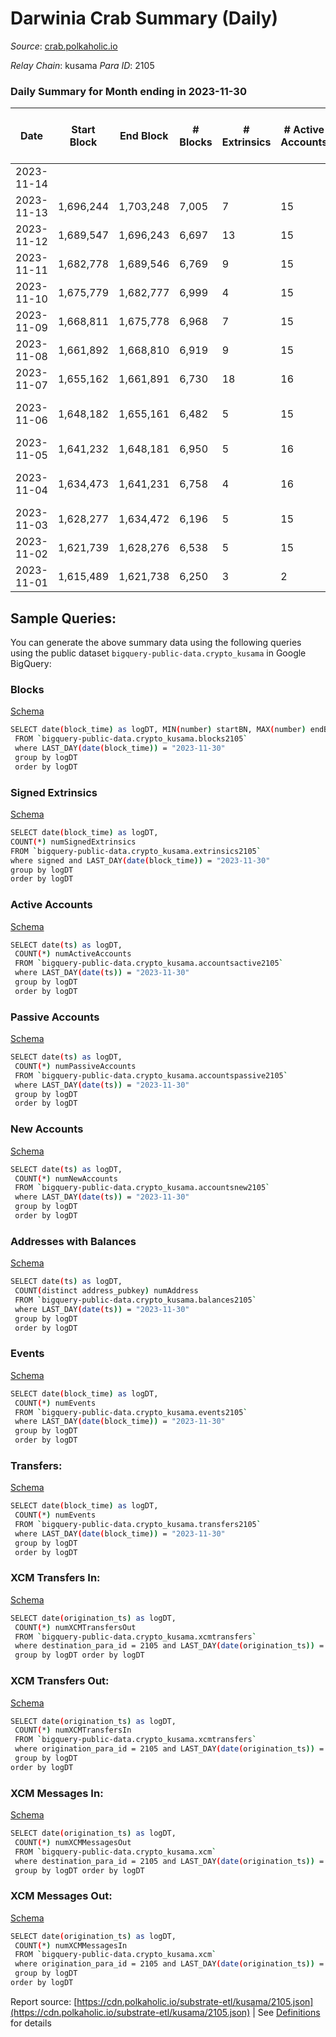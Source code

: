 # Darwinia Crab Summary (Daily)

_Source_: [crab.polkaholic.io](https://crab.polkaholic.io)

*Relay Chain*: kusama
*Para ID*: 2105



### Daily Summary for Month ending in 2023-11-30


| Date    | Start Block | End Block | # Blocks | # Extrinsics | # Active Accounts | # Passive Accounts | # New Accounts | # Addresses | # Events  | # Transfers ($USD) | # XCM Transfers In ($USD) | # XCM Transfers Out ($USD) | # XCM In | # XCM Out | Issues |
|---------|-------------|-----------|----------|--------------|-------------------|--------------------|----------------|-------------|-----------|--------------------|---------------------------|----------------------------|----------|-----------|--------|
| 2023-11-14 |  |  |  |  |  |  |  |  |  |   |   |   |  |  |  |
| 2023-11-13 | 1,696,244 | 1,703,248 | 7,005 | 7 | 15 | 26 | 1 | 5,493 | 18,667 | 259 ($35.00) |   |   |  |  |  |
| 2023-11-12 | 1,689,547 | 1,696,243 | 6,697 | 13 | 15 | 28 |  | 5,492 | 18,550 | 290 ($56.85) |   |   |  |  |  |
| 2023-11-11 | 1,682,778 | 1,689,546 | 6,769 | 9 | 15 | 22 |  | 5,492 | 18,514 | 266 ($66.70) |   |   |  |  |  |
| 2023-11-10 | 1,675,779 | 1,682,777 | 6,999 | 4 | 15 | 12 |  | 5,492 | 18,527 | 245 ($0.80) |   |   |  |  |  |
| 2023-11-09 | 1,668,811 | 1,675,778 | 6,968 | 7 | 15 | 24 |  | 5,492 | 18,506 | 251 ($0.81) |   |   |  |  |  |
| 2023-11-08 | 1,661,892 | 1,668,810 | 6,919 | 9 | 15 | 34 | 4 | 5,492 | 18,648 | 304 ($7.13) |   |   |  |  |  |
| 2023-11-07 | 1,655,162 | 1,661,891 | 6,730 | 18 | 16 | 32 | 1 | 5,488 | 19,226 | 297 ($141.65) |   |   |  |  |  |
| 2023-11-06 | 1,648,182 | 1,655,161 | 6,482 | 5 | 15 | 30 | 3 | 5,487 | 17,964 | 248 ($56.24) |   |   |  |  | 498 missing (7.14%) |
| 2023-11-05 | 1,641,232 | 1,648,181 | 6,950 | 5 | 16 | 39 |  | 5,484 | 18,297 | 260 ($104.59) |   |   |  |  |  |
| 2023-11-04 | 1,634,473 | 1,641,231 | 6,758 | 4 | 16 | 15 |  | 5,484 | 18,253 | 375 ($1.01) |   |   |  |  | 1 missing (0.01%) |
| 2023-11-03 | 1,628,277 | 1,634,472 | 6,196 | 5 | 15 | 20 | 1 | 5,484 | 17,425 | 275 ($3.50) |   |   |  |  |  |
| 2023-11-02 | 1,621,739 | 1,628,276 | 6,538 | 5 | 15 | 24 | 4 | 5,483 | 15,312 | 36 ($21.22) |   |   |  |  |  |
| 2023-11-01 | 1,615,489 | 1,621,738 | 6,250 | 3 | 2 | 18 | 2 | 5,479 | 14,614 | 54 ($5.06) |   |   |  |  |  |

## Sample Queries:
You can generate the above summary data using the following queries using the public dataset `bigquery-public-data.crypto_kusama` in Google BigQuery:


### Blocks 

[Schema](https://github.com/colorfulnotion/substrate-etl/blob/main/schema/blocks.json)

```bash
SELECT date(block_time) as logDT, MIN(number) startBN, MAX(number) endBN, COUNT(*) numBlocks 
 FROM `bigquery-public-data.crypto_kusama.blocks2105`  
 where LAST_DAY(date(block_time)) = "2023-11-30" 
 group by logDT 
 order by logDT
```

### Signed Extrinsics 

[Schema](https://github.com/colorfulnotion/substrate-etl/blob/main/schema/extrinsics.json)

```bash
SELECT date(block_time) as logDT, 
COUNT(*) numSignedExtrinsics 
FROM `bigquery-public-data.crypto_kusama.extrinsics2105`  
where signed and LAST_DAY(date(block_time)) = "2023-11-30" 
group by logDT 
order by logDT
```

### Active Accounts 

[Schema](https://github.com/colorfulnotion/substrate-etl/blob/main/schema/accountsactive.json)

```bash
SELECT date(ts) as logDT, 
 COUNT(*) numActiveAccounts 
 FROM `bigquery-public-data.crypto_kusama.accountsactive2105` 
 where LAST_DAY(date(ts)) = "2023-11-30" 
 group by logDT 
 order by logDT
```

### Passive Accounts 

[Schema](https://github.com/colorfulnotion/substrate-etl/blob/main/schema/accountspassive.json)

```bash
SELECT date(ts) as logDT, 
 COUNT(*) numPassiveAccounts 
 FROM `bigquery-public-data.crypto_kusama.accountspassive2105` 
 where LAST_DAY(date(ts)) = "2023-11-30" 
 group by logDT 
 order by logDT
```

### New Accounts 

[Schema](https://github.com/colorfulnotion/substrate-etl/blob/main/schema/accountsnew.json)

```bash
SELECT date(ts) as logDT, 
 COUNT(*) numNewAccounts 
 FROM `bigquery-public-data.crypto_kusama.accountsnew2105` 
 where LAST_DAY(date(ts)) = "2023-11-30" 
 group by logDT
 order by logDT
```

### Addresses with Balances 

[Schema](https://github.com/colorfulnotion/substrate-etl/blob/main/schema/balances.json)

```bash
SELECT date(ts) as logDT,
 COUNT(distinct address_pubkey) numAddress 
 FROM `bigquery-public-data.crypto_kusama.balances2105` 
 where LAST_DAY(date(ts)) = "2023-11-30" 
 group by logDT 
 order by logDT
```

### Events 

[Schema](https://github.com/colorfulnotion/substrate-etl/blob/main/schema/events.json)

```bash
SELECT date(block_time) as logDT, 
 COUNT(*) numEvents 
 FROM `bigquery-public-data.crypto_kusama.events2105` 
 where LAST_DAY(date(block_time)) = "2023-11-30" 
 group by logDT 
 order by logDT
```

### Transfers:

[Schema](https://github.com/colorfulnotion/substrate-etl/blob/main/schema/transfers.json)

```bash
SELECT date(block_time) as logDT, 
 COUNT(*) numEvents 
 FROM `bigquery-public-data.crypto_kusama.transfers2105` 
 where LAST_DAY(date(block_time)) = "2023-11-30" 
 group by logDT 
 order by logDT
```

### XCM Transfers In: 

[Schema](https://github.com/colorfulnotion/substrate-etl/blob/main/schema/xcmtransfers.json)

```bash
SELECT date(origination_ts) as logDT, 
 COUNT(*) numXCMTransfersOut 
 FROM `bigquery-public-data.crypto_kusama.xcmtransfers` 
 where destination_para_id = 2105 and LAST_DAY(date(origination_ts)) = "2023-11-30" 
 group by logDT order by logDT
```

### XCM Transfers Out: 

[Schema](https://github.com/colorfulnotion/substrate-etl/blob/main/schema/xcmtransfers.json)

```bash
SELECT date(origination_ts) as logDT, 
 COUNT(*) numXCMTransfersIn 
 FROM `bigquery-public-data.crypto_kusama.xcmtransfers` 
 where origination_para_id = 2105 and LAST_DAY(date(origination_ts)) = "2023-11-30" 
 group by logDT 
order by logDT
```

### XCM Messages In: 

[Schema](https://github.com/colorfulnotion/substrate-etl/blob/main/schema/xcm.json)

```bash
SELECT date(origination_ts) as logDT, 
 COUNT(*) numXCMMessagesOut 
 FROM `bigquery-public-data.crypto_kusama.xcm` 
 where destination_para_id = 2105 and LAST_DAY(date(origination_ts)) = "2023-11-30" 
 group by logDT order by logDT
```

### XCM Messages Out: 

[Schema](https://github.com/colorfulnotion/substrate-etl/blob/main/schema/xcm.json)

```bash
SELECT date(origination_ts) as logDT, 
 COUNT(*) numXCMMessagesIn 
 FROM `bigquery-public-data.crypto_kusama.xcm` 
 where origination_para_id = 2105 and LAST_DAY(date(origination_ts)) = "2023-11-30" 
 group by logDT 
order by logDT
```


Report source: [https://cdn.polkaholic.io/substrate-etl/kusama/2105.json](https://cdn.polkaholic.io/substrate-etl/kusama/2105.json) | See [Definitions](/DEFINITIONS.md) for details
